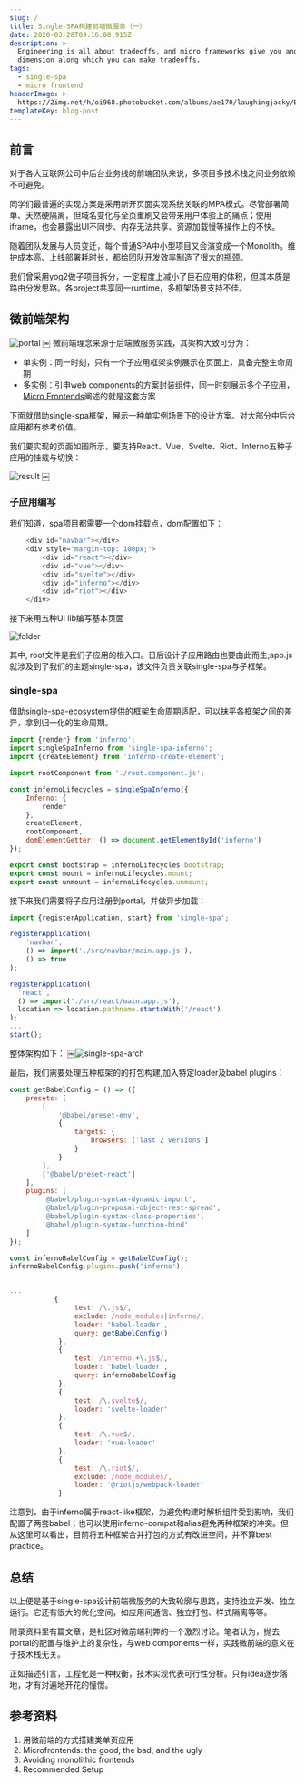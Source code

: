 ```yaml
---
slug: /
title: Single-SPA构建前端微服务（一）
date: 2020-03-28T09:16:08.915Z
description: >-
  Engineering is all about tradeoffs, and micro frameworks give you another
  dimension along which you can make tradeoffs.
tags:
  - single-spa
  - micro frontend
headerImage: >-
  https://2img.net/h/oi968.photobucket.com/albums/ae170/laughingjacky/Blog%20Assets%202020/single-spa-head-image_zpsk3dwt2o4.jpeg
templateKey: blog-post
---
```

## 前言
对于各大互联网公司中后台业务线的前端团队来说，多项目多技术栈之间业务依赖不可避免。

同学们最普遍的实现方案是采用新开页面实现系统关联的MPA模式。尽管部署简单、天然硬隔离，但域名变化与全页重刷又会带来用户体验上的痛点；使用iframe，也会暴露出UI不同步、内存无法共享、资源加载慢等操作上的不快。

随着团队发展与人员变迁，每个普通SPA中小型项目又会演变成一个Monolith。维护成本高、上线部署耗时长，都给团队开发效率制造了很大的瓶颈。

我们曾采用yog2做子项目拆分，一定程度上减小了巨石应用的体积，但其本质是路由分发思路。各project共享同一runtime，多框架场景支持不佳。

## 微前端架构

![portal](https://2img.net/h/oi968.photobucket.com/albums/ae170/laughingjacky/Blog%20Assets%202020/portal_zps9qpfup5g.png)
￼
微前端理念来源于后端微服务实践，其架构大致可分为：

* 单实例：同一时刻，只有一个子应用框架实例展示在页面上，具备完整生命周期
* 多实例：引申web components的方案封装组件，同一时刻展示多个子应用，[Micro Frontends](https://micro-frontends.org/)阐述的就是这套方案

下面就借助single-spa框架，展示一种单实例场景下的设计方案。对大部分中后台应用都有参考价值。

我们要实现的页面如图所示，要支持React、Vue、Svelte、Riot、Inferno五种子应用的挂载与切换：

![result](https://2img.net/h/oi968.photobucket.com/albums/ae170/laughingjacky/Blog%20Assets%202020/result_zpsa0xrqdml.png)
￼

### 子应用编写

我们知道，spa项目都需要一个dom挂载点，dom配置如下：
```js
    <div id="navbar"></div>
    <div style="margin-top: 100px;">
        <div id="react"></div>
        <div id="vue"></div>
        <div id="svelte"></div>
        <div id="inferno"></div>
        <div id="riot"></div>
    </div>
```

接下来用五种UI lib编写基本页面

![folder](https://2img.net/h/oi968.photobucket.com/albums/ae170/laughingjacky/Blog%20Assets%202020/folder_zpsdvxj4cvx.png)

其中, root文件是我们子应用的根入口。日后设计子应用路由也要由此而生;app.js就涉及到了我们的主题single-spa，该文件负责关联single-spa与子框架。

### single-spa
借助[single-spa-ecosystem](https://single-spa.js.org/docs/ecosystem)提供的框架生命周期适配，可以抹平各框架之间的差异，拿到归一化的生命周期。

```js
import {render} from 'inferno';
import singleSpaInferno from 'single-spa-inferno';
import {createElement} from 'inferno-create-element';

import rootComponent from './root.component.js';

const infernoLifecycles = singleSpaInferno({
    Inferno: {
        render
    },
    createElement,
    rootComponent,
    domElementGetter: () => document.getElementById('inferno')
});

export const bootstrap = infernoLifecycles.bootstrap;
export const mount = infernoLifecycles.mount;
export const unmount = infernoLifecycles.unmount;

```

接下来我们需要将子应用注册到portal，并做异步加载：

```js
import {registerApplication, start} from 'single-spa';

registerApplication(
    'navbar',
    () => import('./src/navbar/main.app.js'),
    () => true
);

registerApplication(
  'react',
  () => import('./src/react/main.app.js'),
  location => location.pathname.startsWith('/react')
);
...
start();
```

整体架构如下： 
￼![single-spa-arch](https://2img.net/h/oi968.photobucket.com/albums/ae170/laughingjacky/Blog%20Assets%202020/Single%20SPA%20arch_zpsfmpnj036.png)

最后，我们需要处理五种框架的的打包构建,加入特定loader及babel plugins：

```js
const getBabelConfig = () => ({
    presets: [
        [
            '@babel/preset-env',
            {
                targets: {
                    browsers: ['last 2 versions']
                }
            }
        ],
        ['@babel/preset-react']
    ],
    plugins: [
        '@babel/plugin-syntax-dynamic-import',
        '@babel/plugin-proposal-object-rest-spread',
        '@babel/plugin-syntax-class-properties',
        '@babel/plugin-syntax-function-bind'
    ]
});

const infernoBabelConfig = getBabelConfig();
infernoBabelConfig.plugins.push('inferno');


...
           {
                test: /\.js$/,
                exclude: /node_modules|inferno/,
                loader: 'babel-loader',
                query: getBabelConfig()
            },
            {
                test: /inferno.+\.js$/,
                loader: 'babel-loader',
                query: infernoBabelConfig
            },
            {
                test: /\.svelte$/,
                loader: 'svelte-loader'
            },
            {
                test: /\.vue$/,
                loader: 'vue-loader'
            },
            {
                test: /\.riot$/,
                exclude: /node_modules/,
                loader: '@riotjs/webpack-loader'
            }
```

注意到，由于inferno属于react-like框架，为避免构建时解析组件受到影响，我们配置了两套babel；也可以使用inferno-compat和alias避免两种框架的冲突。但从这里可以看出，目前将五种框架合并打包的方式有改进空间，并不算best practice。

## 总结

以上便是基于single-spa设计前端微服务的大致轮廓与思路，支持独立开发、独立运行。它还有很大的优化空间，如应用间通信、独立打包、样式隔离等等。

附录资料里有篇文章，是社区对微前端利弊的一个激烈讨论。笔者认为，抛去portal的配置与维护上的复杂性，与web components一样，实践微前端的意义在于技术栈无关。

正如描述引言，工程化是一种权衡，技术实现代表可行性分析。只有idea逐步落地，才有对遍地开花的憧憬。

## 参考资料
1. 用微前端的方式搭建类单页应用
2. Microfrontends: the good, the bad, and the ugly
3. Avoiding monolithic frontends
4. Recommended Setup
